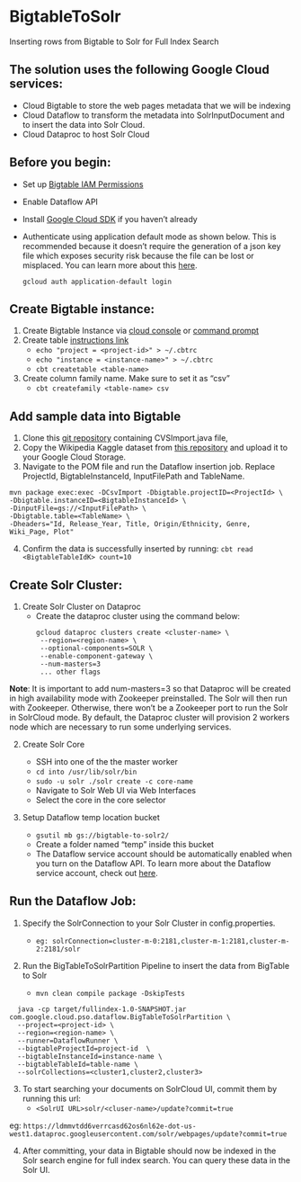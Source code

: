 # BigtableToSolr
Inserting rows from Bigtable to Solr for Full Index Search 

## The solution uses the following Google Cloud services: 

- Cloud Bigtable to store the web pages metadata that we will be indexing 
- Cloud Dataflow to transform the metadata into SolrInputDocument and to insert the data into Solr Cloud. 
- Cloud Dataproc to host Solr Cloud 

## Before you begin: 

- Set up [Bigtable IAM Permissions](https://cloud.google.com/bigtable/docs/quickstart-cbt) 
- Enable Dataflow API 
- Install [Google Cloud SDK](https://cloud.google.com/sdk/docs/install) if you haven’t already 
- Authenticate using application default mode as shown below. This is recommended because it doesn’t require the generation of a json key file which exposes security risk because the file can be lost or misplaced. You can learn more about this [here](https://cloud.google.com/sdk/gcloud/reference/auth/application-default/login).   
 
  `gcloud auth application-default login`

## Create Bigtable instance: 

1. Create Bigtable Instance via [cloud console](https://cloud.google.com/bigtable/docs/quickstart-cbt#create-instance) or [command prompt](https://cloud.google.com/bigtable/docs/creating-instance#gcloud)
2. Create table [instructions link](https://cloud.google.com/bigtable/docs/quickstart-cbt)
   - `echo "project = <project-id>" > ~/.cbtrc`
   - `echo "instance = <instance-name>" > ~/.cbtrc` 
   - `cbt createtable <table-name>`
3. Create column family name. Make sure to set it as “csv”
   - `cbt createfamily <table-name> csv`
  
## Add sample data into Bigtable
 1. Clone this [git repository](https://github.com/GoogleCloudPlatform/cloud-bigtable-examples/blob/master/java/dataflow-connector-examples/src/main/java/com/google/cloud/bigtable/dataflow/example/CsvImport.java) containing CVSImport.java file,
 2. Copy the Wikipedia Kaggle dataset from [this repository](https://github.com/Mayshinlyan/BigtableToSolr/blob/main/Wiki_dataset.csv) and upload it to your Google Cloud Storage. 
 3. Navigate to the POM file and run the Dataflow insertion job. Replace ProjectId, BigtableInstanceId, InputFilePath and TableName. 

  ``` 
  mvn package exec:exec -DCsvImport -Dbigtable.projectID=<ProjectId> \
  -Dbigtable.instanceID=<BigtableInstanceId> \
  -DinputFile=gs://<InputFilePath> \
  -Dbigtable.table=<TableName> \
  -Dheaders="Id, Release_Year, Title, Origin/Ethnicity, Genre, Wiki_Page, Plot"
  ```
  
 4. Confirm the data is successfully inserted by running: 
   `cbt read <BigtableTableIdK> count=10`

## Create Solr Cluster: 

1. Create Solr Cluster on Dataproc 
   - Create the dataproc cluster using the command below: 
     ```
     gcloud dataproc clusters create <cluster-name> \
      --region=<region-name> \
      --optional-components=SOLR \
      --enable-component-gateway \
      --num-masters=3
      ... other flags
      ```
**Note**: It is important to add num-masters=3 so that Dataproc will be created in high availability mode with Zookeeper preinstalled. The Solr will then run with Zookeeper. Otherwise, there won’t be a Zookeeper port to run the Solr in SolrCloud mode. By default, the Dataproc cluster will provision 2 workers node which are necessary to run some underlying services. 

2. Create Solr Core 
    - SSH into one of the the master worker
    - `cd into /usr/lib/solr/bin`
    - `sudo -u solr ./solr create -c core-name`
    - Navigate to Solr Web UI via Web Interfaces
    - Select the core in the core selector 

3. Setup Dataflow temp location bucket 
    - `gsutil mb gs://bigtable-to-solr2/`
    - Create a folder named “temp” inside this bucket 
    - The Dataflow service account should be automatically enabled when you turn on the Dataflow API. To learn more about the Dataflow service account, check out [here](https://cloud.google.com/dataflow/docs/concepts/security-and-permissions#service_account). 


## Run the Dataflow Job: 

1. Specify the SolrConnection to your Solr Cluster in config.properties. 

   - `eg: solrConnection=cluster-m-0:2181,cluster-m-1:2181,cluster-m-2:2181/solr`

2. Run the BigTableToSolrPartition Pipeline to insert the data from BigTable to Solr 

   - `mvn clean compile package -DskipTests`
```
  java -cp target/fullindex-1.0-SNAPSHOT.jar com.google.cloud.pso.dataflow.BigTableToSolrPartition \
  --project=<project-id> \
  --region=<region-name> \
  --runner=DataflowRunner \
  --bigtableProjectId=project-id  \
  --bigtableInstanceId=instance-name \
  --bigtableTableId=table-name \
  --solrCollections=<cluster1,cluster2,cluster3>
```
3. To start searching your documents on SolrCloud UI, commit them by running this url: 
	- `<SolrUI URL>solr/<cluser-name>/update?commit=true`

eg: `https://ldmmvtdd6verrcasd62os6nl62e-dot-us-west1.dataproc.googleusercontent.com/solr/webpages/update?commit=true`
 
4. After committing, your data in Bigtable should now be indexed in the Solr search engine for full index search. You can query these data in the Solr UI.





